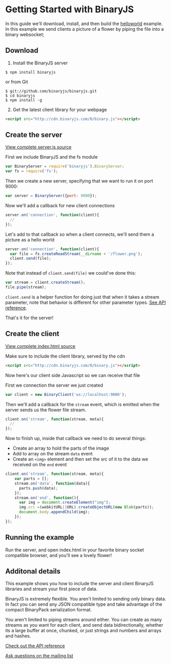 # Getting Started with BinaryJS

In this guide we'll download, install, and then build the [helloworld](https://github.com/binaryjs/binaryjs/tree/master/examples/helloworld) example. In this example we send clients a picture of a flower by piping the file into a binary websocket;

## Download

1. Install the BinaryJS server

```console
$ npm install binaryjs
```
or from Git
```console
$ git://github.com/binaryjs/binaryjs.git
$ cd binaryjs 
$ npm install -g
```

2. Get the latest client library for your webpage

```html
<script src="http://cdn.binaryjs.com/0/binary.js"></script>
```

## Create the server
[View complete server.js source](https://github.com/binaryjs/binaryjs/blob/master/examples/helloworld/server.js)

First we include BinaryJS and the fs module

```js
var BinaryServer = require('binaryjs').BinaryServer;
var fs = require('fs');
```

Then we create a new server, specifying that we want to run it on port 9000:

```js
var server = BinaryServer({port: 9000});
```

Now we'll add a callback for new client connections

```js
server.on('connection', function(client){
  //
});
```

Let's add to that callback so when a client connects, we'll send them a picture as a hello world

```js
server.on('connection', function(client){	
  var file = fs.createReadStream(__dirname + '/flower.png');
  client.send(file); 
});
```

Note that instead of `client.send(file)` we could've done this:

```js
var stream = client.createStream();
file.pipe(stream);
```

`client.send` is a helper function for doing just that when it takes a stream parameter, note that behavior is different for other parameter types. [See API reference](https://github.com/binaryjs/binaryjs/blob/master/doc/api.md#clientsenddata-meta).

That's it for the server!

## Create the client
[View complete index.html source](https://github.com/binaryjs/binaryjs/blob/master/examples/helloworld/index.html)

Make sure to include the client library, served by the cdn

```html
<script src="http://cdn.binaryjs.com/0/binary.js"></script>
```

Now here's our client side Javascript so we can receive that file

First we connection the server we just created

```js
var client = new BinaryClient('ws://localhost:9000');
```

Then we'll add a callback for the `stream` event, which is emitted when the server sends us the flower file stream.

```js
client.on('stream', function(stream, meta){    
  //
});
```

Now to finish up, inside that callback we need to do several things:
* Create an array to hold the parts of the image
* Add to array on the stream `data` event
* Create an `<img>` element and then set the src of it to the data we received on the `end` event

```js
client.on('stream', function(stream, meta){    
  	var parts = [];
	stream.on('data', function(data){
	  parts.push(data);
	});
	stream.on('end', function(){
	  var img = document.createElement("img");
	  img.src =(webkitURL||URL).createObjectURL(new Blob(parts));
	  document.body.appendChild(img);
	});
});
```

## Running the example
Run the server, and open index.html in your favorite binary socket compatible browser, and you'll see a lovely flower!

## Additonal details
This example shows you how to include the server and client BinaryJS libraries and stream your first piece of data. 

BinaryJS is extremely flexible. You aren't limited to sending only binary data. In fact you can send any JSON compatible type and take advantage of the compact BinaryPack serialization format.

You aren't limited to piping streams around either. You can create as many streams as you want for each client, and send data bidirectionally, whether its a large buffer at once, chunked, or just strings and numbers and arrays and hashes.

[Check out the API reference](https://github.com/binaryjs/binaryjs/blob/master/doc/api.md)

[Ask questions on the mailing list](http://groups.google.com/group/binaryjs-group)